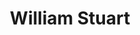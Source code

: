 ---
title: William Stuart
qrcode: data:image/png;base64,iVBORw0KGgoAAAANSUhEUgAAAQAAAAEAAQMAAABmvDolAAAABlBMVEX///8AAABVwtN&#43;AAAB9UlEQVR42uyYMc7rIBCEx9qCkiNwFG72274ZR/ERKCmQ52kXR3GkVK/KIm8ThXzNhmWYAU899dT/1UqSDehIJ2JB4Iaoa5wLALC0VHo8EEhpaVNu/OAHEHJvqSAef6FmIdljIQ&#43;XgFTbN23VLQDrjxU9UCdvPsBmEtClpsP4fWh/HTB9sJNlM9nS3r8IyI8DoxK1Td0sFbsv9ePApXIUcuxS2smy6LeZALDmDcgdiU0/8AebUHgC1g4squC2o3axCssZ3v&#43;DB8DaDCw0sUO/zhp9ASuQ1eQgcmcFG/4Q&#43;SmDEwDoyGc4wJp0NFVHeix61lwBQ9CLVJ1JCg&#43;I7e3mCVgROdqEirk0QCo&#43;7IEDQJta1ZECag/UV0vN523k5gAwZrLbycps6RS9kg5XwCo178ONLmQZAL0Bqg9bUOeWOFzQbvHhffRcAEC2dFBNpKUNe/ChchMAes&#43;edsDIFgub6ohNqStAxjBqZmi2siigWcgZANUHs6LqSGH68E5JLgBzb0eWms5gJucKd9tUwCvrveP30oEz3NX&#43;94HX46FUvVjVBamXu&#43;cLF8DoL7NeYm7bRzoDrvcoez1gwQh2d62eC6hpcMMM3RXGD4ARH4qqoTrS4Ay4hEFeM/lKdHAFXI&#43;HiMeVDnRhuYn5FMBTTz31Wf8CAAD//3Jg112UDCXQAAAAAElFTkSuQmCC
index: false
private: true
---